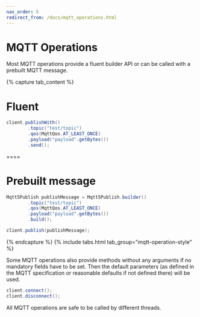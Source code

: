 ```yaml
---
nav_order: 5
redirect_from: /docs/mqtt_operations.html
---
```


# MQTT Operations

Most MQTT operations provide a fluent builder API or can be called with a prebuilt MQTT message.

{% capture tab_content %}

Fluent
===

```java
client.publishWith()
        .topic("test/topic")
        .qos(MqttQos.AT_LEAST_ONCE)
        .payload("payload".getBytes())
        .send();
```

====

Prebuilt message
===

```java
Mqtt5Publish publishMessage = Mqtt5Publish.builder()
        .topic("test/topic")
        .qos(MqttQos.AT_LEAST_ONCE)
        .payload("payload".getBytes())
        .build();

client.publish(publishMessage);
```

{% endcapture %}
{% include tabs.html tab_group="mqtt-operation-style" %}

Some MQTT operations also provide methods without any arguments if no mandatory fields have to be set.
Then the default parameters (as defined in the MQTT specification or reasonable defaults if not defined there) will be 
used.

```java
client.connect();
client.disconnect();
```

All MQTT operations are safe to be called by different threads.